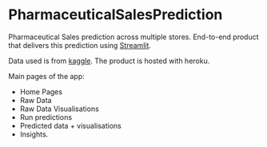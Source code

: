 # PharmaceuticalSalesPrediction
Pharmaceutical Sales prediction across multiple stores.  End-to-end product that delivers this prediction using [Streamlit](https://docs.streamlit.io/en/stable/). 

Data used is from [kaggle](https://www.kaggle.com/c/rossmann-store-sales/data).
The product is hosted with heroku. 

Main pages of the app:
* Home Pages
* Raw Data 
* Raw Data Visualisations
* Run predictions
* Predicted data + visualisations
* Insights.
